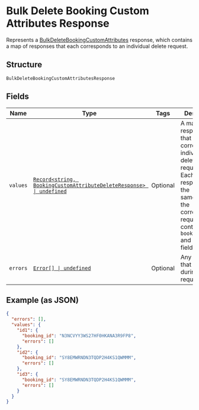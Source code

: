 <!-- Optimized: 2025-10-06 -->
<!-- RPM: 1.6.2.1.1.6.2.1_bulk-delete-booking-custom-attributes-response_20251006 -->
<!-- Session: E2E RPM DNA Application -->
<!-- AOM: RND (Reggie & Dro) -->
<!-- COI: TECHNOLOGY -->
<!-- RPM: HIGH -->
<!-- ACTION: BUILD -->

# Bulk Delete Booking Custom Attributes Response

Represents a [BulkDeleteBookingCustomAttributes](../../doc/api/booking-custom-attributes.md#bulk-delete-booking-custom-attributes) response,
which contains a map of responses that each corresponds to an individual delete request.

## Structure

`BulkDeleteBookingCustomAttributesResponse`

## Fields

| Name | Type | Tags | Description |
|  --- | --- | --- | --- |
| `values` | [`Record<string, BookingCustomAttributeDeleteResponse> \| undefined`](../../doc/models/booking-custom-attribute-delete-response.md) | Optional | A map of responses that correspond to individual delete requests. Each response has the<br>same ID as the corresponding request and contains `booking_id` and  `errors` field. |
| `errors` | [`Error[] \| undefined`](../../doc/models/error.md) | Optional | Any errors that occurred during the request. |

## Example (as JSON)

```json
{
  "errors": [],
  "values": {
    "id1": {
      "booking_id": "N3NCVYY3WS27HF0HKANA3R9FP8",
      "errors": []
    },
    "id2": {
      "booking_id": "SY8EMWRNDN3TQDP2H4KS1QWMMM",
      "errors": []
    },
    "id3": {
      "booking_id": "SY8EMWRNDN3TQDP2H4KS1QWMMM",
      "errors": []
    }
  }
}
```
